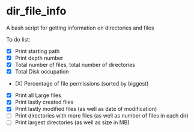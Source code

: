 # dir_file_info
A bash script for getting information on directories and files

To do list:
- [X] Print starting path
- [X] Print depth number
- [X] Total number of files, total number of directories
- [X] Total Disk occupation
- [Χ] Percentage of file permissions (sorted by biggest)
- [X] Print all Large files
- [X] Print lastly created files
- [X] Print lastly modified files (as well as date of modification)
- [ ] Print directories with more files (as well as number of files in each dir)
- [ ] Print largest directories (as well as size in MB)

